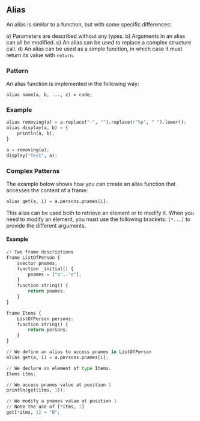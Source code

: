 ## Alias

An alias is similar to a function, but with some specific differences:

a) Parameters are described without any types.
b) Arguments in an alias can all be modified.
c) An alias can be used to replace a complex structure call.
d) An alias can be used as a simple function, in which case it must return its value with `return`.

### Pattern

An alias function is implemented in the following way:

```
alias name(a, b, ..., z) = code;
```

### Example

```python
alias removing(a) = a.replace("-", "").replace(r"%p", " ").lower();
alias display(a, b) = {
    println(a, b);
}

a = removing(a);
display("Test", a);
```

### Complex Patterns

The example below shows how you can create an alias function that accesses the content of a frame:

```python
alias get(a, i) = a.persons.pnames[i];
```

This alias can be used both to retrieve an element or to modify it. When you need to modify an element, you must use the following brackets: `[*...]` to provide the different arguments.

#### Example

```python
// Two frame descriptions
frame ListOfPerson {
    svector pnames;
    function _initial() {
        pnames = ["a".."e"];
    }
    function string() {
        return pnames;
    }
}

frame Items {
    ListOfPerson persons;
    function string() {
        return persons;
    }
}

// We define an alias to access pnames in ListOfPerson
alias get(a, i) = a.persons.pnames[i];

// We declare an element of type Items.
Items itms;

// We access pnames value at position 1
println(get(itms, 1));

// We modify a pnames value at position 1
// Note the use of [*itms, 1]
get[*itms, 1] = "B";
```